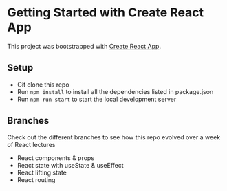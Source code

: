 # Getting Started with Create React App

This project was bootstrapped with [Create React App](https://github.com/facebook/create-react-app).

## Setup
- Git clone this repo
- Run `npm install` to install all the dependencies listed in package.json
- Run `npm run start` to start the local development server

## Branches
Check out the different branches to see how this repo evolved over a week of React lectures
- React components & props
- React state with useState & useEffect
- React lifting state
- React routing
